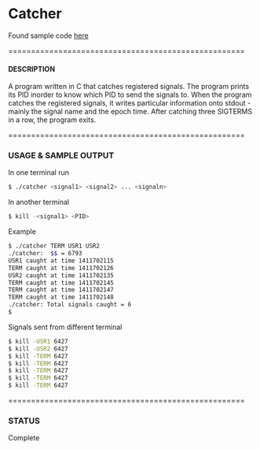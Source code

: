 # Catcher

Found sample code <a href="http://www.cs.kent.edu/~farrell/sp/lectures/signals/catch-ctrl-c.c">here</a>


====================================================

#### DESCRIPTION
A program written in C that catches registered signals.  The program prints its PID inorder to know which PID to send the signals to. When the program catches the registered signals, it writes particular information onto stdout - mainly the signal name and the epoch time. After catching three SIGTERMS in a row, the program exits.

====================================================

### USAGE & SAMPLE OUTPUT

In one terminal run
```bash
$ ./catcher <signal1> <signal2> ... <signaln>
```

In another terminal
```bash
$ kill -<signal1> <PID>
```

Example

```bash
$ ./catcher TERM USR1 USR2
./catcher: 	$$ = 6793
USR1 caught at time 1411702115
TERM caught at time 1411702126
USR2 caught at time 1411702135
TERM caught at time 1411702145
TERM caught at time 1411702147
TERM caught at time 1411702148
./catcher: Total signals caught = 6
$
```

Signals sent from different terminal
```bash
$ kill -USR1 6427
$ kill -USR2 6427
$ kill -TERM 6427
$ kill -TERM 6427
$ kill -TERM 6427
$ kill -TERM 6427
$ kill -TERM 6427
```
====================================================

### STATUS
Complete

